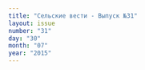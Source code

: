 ```yaml
---
title: "Сельские вести - Выпуск №31"
layout: issue
number: "31"
day: "30"
month: "07"
year: "2015"
---
```

